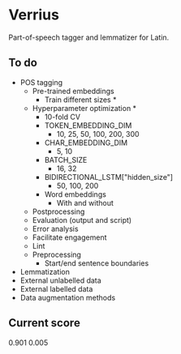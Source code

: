 # Verrius

Part-of-speech tagger and lemmatizer for Latin.

## To do
- POS tagging
    - Pre-trained embeddings
        - Train different sizes *
    - Hyperparameter optimization *
        - 10-fold CV
        - TOKEN_EMBEDDING_DIM
            - 10, 25, 50, 100, 200, 300
        - CHAR_EMBEDDING_DIM
            - 5, 10
        - BATCH_SIZE
            - 16, 32
        - BIDIRECTIONAL_LSTM["hidden_size"]
            - 50, 100, 200
        - Word embeddings
            - With and without
    - Postprocessing
    - Evaluation (output and script)
    - Error analysis
    - Facilitate engagement
    - Lint
    - Preprocessing
        - Start/end sentence boundaries
- Lemmatization
- External unlabelled data
- External labelled data
- Data augmentation methods

## Current score
0.901 0.005